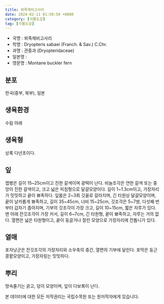 ```yaml
---
title: 뫼족제비고사리
date: 2024-02-11 01:59:59 +0800
category: [식물도감]
tag: [식물도감]
---
```




- 국명 : 뫼족제비고사리
- 학명 : Dryopteris sabaei (Franch. & Sav.) C.Chr.
- 과명 : 관중과 (Dryopteridaceae)
- 일본명 : 
- 영문명 : Montane buckler fern


## 분포
한국(중부, 북부), 일본
## 생육환경
수림 아래
## 생육형
상록 다년초이다.
## 잎
엽병은 길이 15~25cm이고 진한 갈색이며 광택이 난다. 비늘조각은 연한 갈색 또는 중앙이 진한 갈색이고, 크고 넓은 피침형으로 달걀모양이다. 길이 1~1.3cm이고, 가장자리가 밋밋하고 끝이 뾰족하다. 잎몸은 2~3회 깃꼴로 갈라지며, 긴 타원상 달걀모양이며, 끝이 날카롭게 뾰족하고, 길이 35~45cm, 너비 15~25cm, 깃조각은 5~7쌍, 다섯째 번부터 갑자기 좁아지며, 기부의 깃조각이 가장 크고, 길이 10~15cm, 짧은 자루가 있다.  맨 아래 잔깃조각이 가장 커서, 길이 6~7cm,  긴 타원형, 끝이 뾰족하고, 자루는 거의 없다. 열편은 넓은 타원형이고, 끝이 둥글거나 잘린 모양으로 가장자리에 잔톱니가 있다. 
## 열매
포자낭군은 잔깃조각의 가장자리와 소우축의 중간, 열편의 기부에 달린다. 포막은 둥근 콩팥모양이고, 가장자링는 밋밋하다.
## 뿌리
땅속줄기는 굵고, 덩이 모양이며, 잎이 다보록이 난다. 






본 데이터에 대한 모든 저작권리는 국립수목원 또는 원저작자에게 있습니다.
